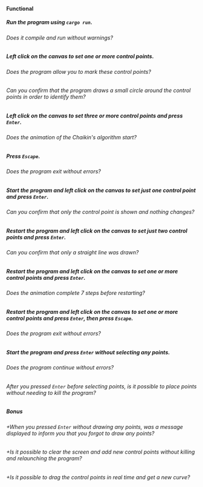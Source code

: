 #### Functional

##### Run the program using `cargo run`.

###### Does it compile and run without warnings?

##### Left click on the canvas to set one or more control points.

###### Does the program allow you to mark these control points?

###### Can you confirm that the program draws a small circle around the control points in order to identify them?

##### Left click on the canvas to set three or more control points and press `Enter`.

###### Does the animation of the Chaikin's algorithm start?

##### Press `Escape`.

###### Does the program exit without errors?

##### Start the program and left click on the canvas to set just one control point and press `Enter`.

###### Can you confirm that only the control point is shown and nothing changes?

##### Restart the program and left click on the canvas to set just two control points and press `Enter`.

###### Can you confirm that only a straight line was drawn?

##### Restart the program and left click on the canvas to set one or more control points and press `Enter`.

###### Does the animation complete 7 steps before restarting?

##### Restart the program and left click on the canvas to set one or more control points and press `Enter`, then press `Escape`.

###### Does the program exit without errors?

##### Start the program and press `Enter` without selecting any points.

###### Does the program continue without errors?

###### After you pressed `Enter` before selecting points, is it possible to place points without needing to kill the program?

##### Bonus

###### +When you pressed `Enter` without drawing any points, was a message displayed to inform you that you forgot to draw any points?

###### +Is it possible to clear the screen and add new control points without killing and relaunching the program?

###### +Is it possible to drag the control points in real time and get a new curve?
